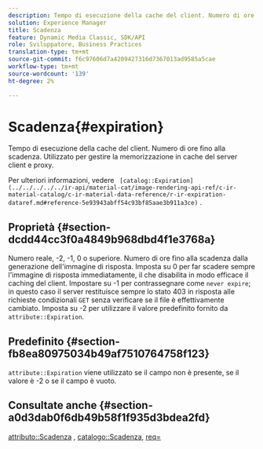 ```yaml
---
description: Tempo di esecuzione della cache del client. Numero di ore fino alla scadenza. Utilizzato per gestire la memorizzazione in cache del server client e proxy.
solution: Experience Manager
title: Scadenza
feature: Dynamic Media Classic, SDK/API
role: Sviluppatore, Business Practices
translation-type: tm+mt
source-git-commit: f6c97606d7a4209427316d7367013ad9585a5cae
workflow-type: tm+mt
source-wordcount: '139'
ht-degree: 2%

---
```



# Scadenza{#expiration}

Tempo di esecuzione della cache del client. Numero di ore fino alla scadenza. Utilizzato per gestire la memorizzazione in cache del server client e proxy.

Per ulteriori informazioni, vedere ` [catalog::Expiration](../../../../../ir-api/material-cat/image-rendering-api-ref/c-ir-material-catalog/c-ir-material-data-reference/r-ir-expiration-dataref.md#reference-5e93943abff54c93bf85aae3b911a3ce)` .

## Proprietà {#section-dcdd44cc3f0a4849b968dbd4f1e3768a}

Numero reale, -2, -1, 0 o superiore. Numero di ore fino alla scadenza dalla generazione dell&#39;immagine di risposta. Imposta su 0 per far scadere sempre l&#39;immagine di risposta immediatamente, il che disabilita in modo efficace il caching del client. Impostare su -1 per contrassegnare come `never expire`; in questo caso il server restituisce sempre lo stato 403 in risposta alle richieste condizionali `GET` senza verificare se il file è effettivamente cambiato. Imposta su -2 per utilizzare il valore predefinito fornito da `attribute::Expiration`.

## Predefinito {#section-fb8ea80975034b49af7510764758f123}

`attribute::Expiration` viene utilizzato se il campo non è presente, se il valore è -2 o se il campo è vuoto.

## Consultate anche {#section-a0d3dab0f6db49b58f1f935d3bdea2fd}

[attributo::Scadenza](../../../../../ir-api/material-cat/image-rendering-api-ref/c-ir-material-catalog/c-ir-attributes-reference/r-ir-expiration.md#reference-0f68ad8199c64bd4bc8d27dd78b7d996) ,  [catalogo::Scadenza](../../../../../ir-api/material-cat/image-rendering-api-ref/c-ir-material-catalog/c-ir-material-data-reference/r-ir-expiration-dataref.md#reference-5e93943abff54c93bf85aae3b911a3ce),  [req=](../../../../../ir-api/http-protocol/image-rendering-api-ref/c-ir-http-protocol-ref/c-ir-http-protocol-command-reference/r-ir-req.md#reference-792b1a663fb64261bd2de2a209b847fb)

